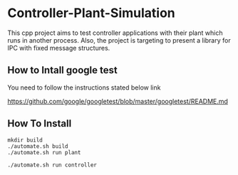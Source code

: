 # Controller-Plant-Simulation

This cpp project aims to test controller applications with their plant which runs in another process. Also, the project is targeting to present a library for IPC with fixed message structures.

## How to Intall google test

You need to follow the instructions stated below link

https://github.com/google/googletest/blob/master/googletest/README.md

## How To Install

```shell
mkdir build
./automate.sh build
./automate.sh run plant
```

```another shell
./automate.sh run controller
```

